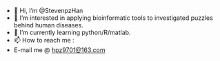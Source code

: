 - 👋 Hi, I’m @StevenpzHan
- 👀 I’m interested in applying bioinformatic tools to investigated puzzles behind human diseases.
- 🌱 I’m currently learning python/R/matlab.
- 📫 How to reach me :
- E-mail me @ hpz9701@163.com

<!---
StevenpzHan/StevenpzHan is a ✨ special ✨ repository because its `README.md` (this file) appears on your GitHub profile.
You can click the Preview link to take a look at your changes.
--->
